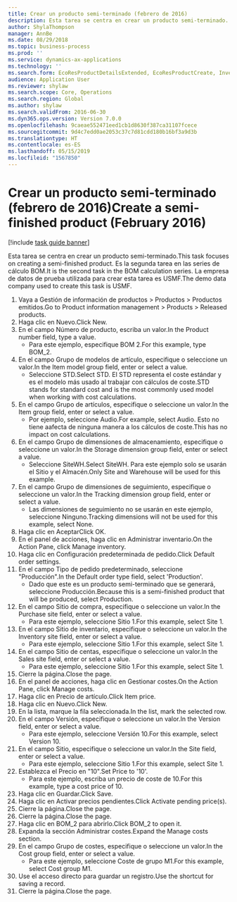```yaml
---
title: Crear un producto semi-terminado (febrero de 2016)
description: Esta tarea se centra en crear un producto semi-terminado.
author: ShylaThompson
manager: AnnBe
ms.date: 08/29/2018
ms.topic: business-process
ms.prod: ''
ms.service: dynamics-ax-applications
ms.technology: ''
ms.search.form: EcoResProductDetailsExtended, EcoResProductCreate, InventItemOrderSetup, InventItemPrice
audience: Application User
ms.reviewer: shylaw
ms.search.scope: Core, Operations
ms.search.region: Global
ms.author: shylaw
ms.search.validFrom: 2016-06-30
ms.dyn365.ops.version: Version 7.0.0
ms.openlocfilehash: 9caeae552471eed1cb1d8630f387ca31107fcece
ms.sourcegitcommit: 9d4c7edd0ae2053c37c7d81cdd180b16bf3a9d3b
ms.translationtype: HT
ms.contentlocale: es-ES
ms.lasthandoff: 05/15/2019
ms.locfileid: "1567850"
---
```

# <a name="create-a-semi-finished-product-february-2016"></a><span data-ttu-id="1b88a-103">Crear un producto semi-terminado (febrero de 2016)</span><span class="sxs-lookup"><span data-stu-id="1b88a-103">Create a semi-finished product (February 2016)</span></span>

[!include [task guide banner](../../includes/task-guide-banner.md)]

<span data-ttu-id="1b88a-104">Esta tarea se centra en crear un producto semi-terminado.</span><span class="sxs-lookup"><span data-stu-id="1b88a-104">This task focuses on creating a semi-finished product.</span></span> <span data-ttu-id="1b88a-105">Es la segunda tarea en las series de cálculo BOM.</span><span class="sxs-lookup"><span data-stu-id="1b88a-105">It is the second task in the BOM calculation series.</span></span> <span data-ttu-id="1b88a-106">La empresa de datos de prueba utilizada para crear esta tarea es USMF.</span><span class="sxs-lookup"><span data-stu-id="1b88a-106">The demo data company used to create this task is USMF.</span></span>

1. <span data-ttu-id="1b88a-107">Vaya a Gestión de información de productos > Productos > Productos emitidos.</span><span class="sxs-lookup"><span data-stu-id="1b88a-107">Go to Product information management > Products > Released products.</span></span>
2. <span data-ttu-id="1b88a-108">Haga clic en Nuevo.</span><span class="sxs-lookup"><span data-stu-id="1b88a-108">Click New.</span></span>
3. <span data-ttu-id="1b88a-109">En el campo Número de producto, escriba un valor.</span><span class="sxs-lookup"><span data-stu-id="1b88a-109">In the Product number field, type a value.</span></span>
    * <span data-ttu-id="1b88a-110">Para este ejemplo, especifique BOM 2.</span><span class="sxs-lookup"><span data-stu-id="1b88a-110">For this example, type BOM_2.</span></span>  
4. <span data-ttu-id="1b88a-111">En el campo Grupo de modelos de artículo, especifique o seleccione un valor.</span><span class="sxs-lookup"><span data-stu-id="1b88a-111">In the Item model group field, enter or select a value.</span></span>
    * <span data-ttu-id="1b88a-112">Seleccione STD.</span><span class="sxs-lookup"><span data-stu-id="1b88a-112">Select STD.</span></span> <span data-ttu-id="1b88a-113">El STD representa el coste estándar y es el modelo más usado al trabajar con cálculos de coste.</span><span class="sxs-lookup"><span data-stu-id="1b88a-113">STD stands for standard cost and is the most commonly used model when working with cost calculations.</span></span>  
5. <span data-ttu-id="1b88a-114">En el campo Grupo de artículos, especifique o seleccione un valor.</span><span class="sxs-lookup"><span data-stu-id="1b88a-114">In the Item group field, enter or select a value.</span></span>
    * <span data-ttu-id="1b88a-115">Por ejemplo, seleccione Audio.</span><span class="sxs-lookup"><span data-stu-id="1b88a-115">For example, select Audio.</span></span> <span data-ttu-id="1b88a-116">Esto no tiene aafecta de ninguna manera a los cálculos de coste.</span><span class="sxs-lookup"><span data-stu-id="1b88a-116">This has no impact on cost calculations.</span></span>  
6. <span data-ttu-id="1b88a-117">En el campo Grupo de dimensiones de almacenamiento, especifique o seleccione un valor.</span><span class="sxs-lookup"><span data-stu-id="1b88a-117">In the Storage dimension group field, enter or select a value.</span></span>
    * <span data-ttu-id="1b88a-118">Seleccione SiteWH.</span><span class="sxs-lookup"><span data-stu-id="1b88a-118">Select SiteWH.</span></span> <span data-ttu-id="1b88a-119">Para este ejemplo solo se usarán el Sitio y el Almacén.</span><span class="sxs-lookup"><span data-stu-id="1b88a-119">Only Site and Warehouse will be used for this example.</span></span>  
7. <span data-ttu-id="1b88a-120">En el campo Grupo de dimensiones de seguimiento, especifique o seleccione un valor.</span><span class="sxs-lookup"><span data-stu-id="1b88a-120">In the Tracking dimension group field, enter or select a value.</span></span>
    * <span data-ttu-id="1b88a-121">Las dimensiones de seguimiento no se usarán en este ejemplo, seleccione Ninguno.</span><span class="sxs-lookup"><span data-stu-id="1b88a-121">Tracking dimensions will not be used for this example, select None.</span></span>  
8. <span data-ttu-id="1b88a-122">Haga clic en Aceptar</span><span class="sxs-lookup"><span data-stu-id="1b88a-122">Click OK.</span></span>
9. <span data-ttu-id="1b88a-123">En el panel de acciones, haga clic en Administrar inventario.</span><span class="sxs-lookup"><span data-stu-id="1b88a-123">On the Action Pane, click Manage inventory.</span></span>
10. <span data-ttu-id="1b88a-124">Haga clic en Configuración predeterminada de pedido.</span><span class="sxs-lookup"><span data-stu-id="1b88a-124">Click Default order settings.</span></span>
11. <span data-ttu-id="1b88a-125">En el campo Tipo de pedido predeterminado, seleccione "Producción".</span><span class="sxs-lookup"><span data-stu-id="1b88a-125">In the Default order type field, select 'Production'.</span></span>
    * <span data-ttu-id="1b88a-126">Dado que este es un producto semi-terminado que se generará, seleccione Producción.</span><span class="sxs-lookup"><span data-stu-id="1b88a-126">Because this is a semi-finished product that will be produced, select Production.</span></span>  
12. <span data-ttu-id="1b88a-127">En el campo Sitio de compra, especifique o seleccione un valor.</span><span class="sxs-lookup"><span data-stu-id="1b88a-127">In the Purchase site field, enter or select a value.</span></span>
    * <span data-ttu-id="1b88a-128">Para este ejemplo, seleccione Sitio 1.</span><span class="sxs-lookup"><span data-stu-id="1b88a-128">For this example, select Site 1.</span></span>  
13. <span data-ttu-id="1b88a-129">En el campo Sitio de inventario, especifique o seleccione un valor.</span><span class="sxs-lookup"><span data-stu-id="1b88a-129">In the Inventory site field, enter or select a value.</span></span>
    * <span data-ttu-id="1b88a-130">Para este ejemplo, seleccione Sitio 1.</span><span class="sxs-lookup"><span data-stu-id="1b88a-130">For this example, select Site 1.</span></span>  
14. <span data-ttu-id="1b88a-131">En el campo Sitio de centas, especifique o seleccione un valor.</span><span class="sxs-lookup"><span data-stu-id="1b88a-131">In the Sales site field, enter or select a value.</span></span>
    * <span data-ttu-id="1b88a-132">Para este ejemplo, seleccione Sitio 1.</span><span class="sxs-lookup"><span data-stu-id="1b88a-132">For this example, select Site 1.</span></span>  
15. <span data-ttu-id="1b88a-133">Cierre la página.</span><span class="sxs-lookup"><span data-stu-id="1b88a-133">Close the page.</span></span>
16. <span data-ttu-id="1b88a-134">En el panel de acciones, haga clic en Gestionar costes.</span><span class="sxs-lookup"><span data-stu-id="1b88a-134">On the Action Pane, click Manage costs.</span></span>
17. <span data-ttu-id="1b88a-135">Haga clic en Precio de artículo.</span><span class="sxs-lookup"><span data-stu-id="1b88a-135">Click Item price.</span></span>
18. <span data-ttu-id="1b88a-136">Haga clic en Nuevo.</span><span class="sxs-lookup"><span data-stu-id="1b88a-136">Click New.</span></span>
19. <span data-ttu-id="1b88a-137">En la lista, marque la fila seleccionada.</span><span class="sxs-lookup"><span data-stu-id="1b88a-137">In the list, mark the selected row.</span></span>
20. <span data-ttu-id="1b88a-138">En el campo Versión, especifique o seleccione un valor.</span><span class="sxs-lookup"><span data-stu-id="1b88a-138">In the Version field, enter or select a value.</span></span>
    * <span data-ttu-id="1b88a-139">Para este ejemplo, seleccione Versión 10.</span><span class="sxs-lookup"><span data-stu-id="1b88a-139">For this example, select Version 10.</span></span>  
21. <span data-ttu-id="1b88a-140">En el campo Sitio, especifique o seleccione un valor.</span><span class="sxs-lookup"><span data-stu-id="1b88a-140">In the Site field, enter or select a value.</span></span>
    * <span data-ttu-id="1b88a-141">Para este ejemplo, seleccione Sitio 1.</span><span class="sxs-lookup"><span data-stu-id="1b88a-141">For this example, select Site 1.</span></span>  
22. <span data-ttu-id="1b88a-142">Establezca el Precio en "10".</span><span class="sxs-lookup"><span data-stu-id="1b88a-142">Set Price to '10'.</span></span>
    * <span data-ttu-id="1b88a-143">Para este ejemplo, escriba un precio de coste de 10.</span><span class="sxs-lookup"><span data-stu-id="1b88a-143">For this example, type a cost price of 10.</span></span>  
23. <span data-ttu-id="1b88a-144">Haga clic en Guardar.</span><span class="sxs-lookup"><span data-stu-id="1b88a-144">Click Save.</span></span>
24. <span data-ttu-id="1b88a-145">Haga clic en Activar precios pendientes.</span><span class="sxs-lookup"><span data-stu-id="1b88a-145">Click Activate pending price(s).</span></span>
25. <span data-ttu-id="1b88a-146">Cierre la página.</span><span class="sxs-lookup"><span data-stu-id="1b88a-146">Close the page.</span></span>
26. <span data-ttu-id="1b88a-147">Cierre la página.</span><span class="sxs-lookup"><span data-stu-id="1b88a-147">Close the page.</span></span>
27. <span data-ttu-id="1b88a-148">Haga clic en BOM_2 para abrirlo.</span><span class="sxs-lookup"><span data-stu-id="1b88a-148">Click BOM_2 to open it.</span></span>
28. <span data-ttu-id="1b88a-149">Expanda la sección Administrar costes.</span><span class="sxs-lookup"><span data-stu-id="1b88a-149">Expand the Manage costs section.</span></span>
29. <span data-ttu-id="1b88a-150">En el campo Grupo de costes, especifique o seleccione un valor.</span><span class="sxs-lookup"><span data-stu-id="1b88a-150">In the Cost group field, enter or select a value.</span></span>
    * <span data-ttu-id="1b88a-151">Para este ejemplo, seleccione Coste de grupo M1.</span><span class="sxs-lookup"><span data-stu-id="1b88a-151">For this example, select Cost group M1.</span></span>  
30. <span data-ttu-id="1b88a-152">Use el acceso directo para guardar un registro.</span><span class="sxs-lookup"><span data-stu-id="1b88a-152">Use the shortcut for saving a record.</span></span>
31. <span data-ttu-id="1b88a-153">Cierre la página.</span><span class="sxs-lookup"><span data-stu-id="1b88a-153">Close the page.</span></span>

